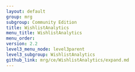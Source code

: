 ```yaml
---
layout: default
group: mrg
subgroup: Community Edition
title: WishlistAnalytics
menu_title: WishlistAnalytics
menu_order:
version: 2.2
level3_menu_node: level3parent
level3_subgroup: WishlistAnalytics
github_link: mrg/ce/WishlistAnalytics/expand.md
---
```

